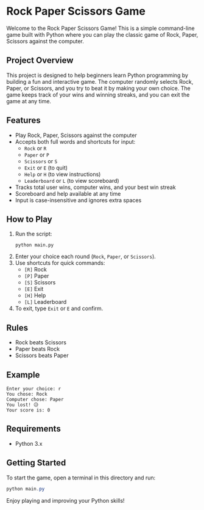 # Rock Paper Scissors Game

Welcome to the Rock Paper Scissors Game! This is a simple command-line game built with Python where you can play the classic game of Rock, Paper, Scissors against the computer.

## Project Overview

This project is designed to help beginners learn Python programming by building a fun and interactive game. The computer randomly selects Rock, Paper, or Scissors, and you try to beat it by making your own choice. The game keeps track of your wins and winning streaks, and you can exit the game at any time.

## Features

- Play Rock, Paper, Scissors against the computer
- Accepts both full words and shortcuts for input:
  - `Rock` or `R`
  - `Paper` or `P`
  - `Scissors` or `S`
  - `Exit` or `E` (to quit)
  - `Help` or `H` (to view instructions)
  - `Leaderboard` or `L` (to view scoreboard)
- Tracks total user wins, computer wins, and your best win streak
- Scoreboard and help available at any time
- Input is case-insensitive and ignores extra spaces

## How to Play

1. Run the script:
   ```
   python main.py
   ```
2. Enter your choice each round (`Rock`, `Paper`, or `Scissors`).
3. Use shortcuts for quick commands:
   - `[R]` Rock
   - `[P]` Paper
   - `[S]` Scissors
   - `[E]` Exit
   - `[H]` Help
   - `[L]` Leaderboard
4. To exit, type `Exit` or `E` and confirm.

## Rules

- Rock beats Scissors
- Paper beats Rock
- Scissors beats Paper

## Example

```
Enter your choice: r
You chose: Rock
Computer chose: Paper
You lost! 😥
Your score is: 0
```

## Requirements

- Python 3.x

## Getting Started

To start the game, open a terminal in this directory and run:
```powershell
python main.py
```

Enjoy playing and improving your Python skills!